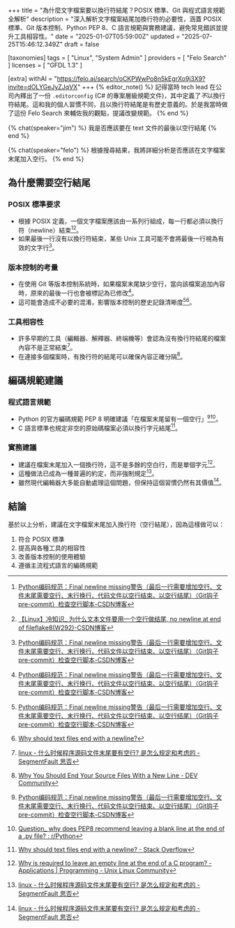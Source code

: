 +++
title = "為什麼文字檔案要以換行符結尾？POSIX 標準、Git 與程式語言規範全解析"
description = "深入解析文字檔案結尾加換行符的必要性，涵蓋 POSIX 標準、Git 版本控制、Python PEP 8、C 語言規範與實務建議，避免常見錯誤並提升工具相容性。"
date = "2025-01-07T05:59:00Z"
updated = "2025-07-25T15:46:12.349Z"
draft = false

[taxonomies]
tags = [ "Linux", "System Admin" ]
providers = [ "Felo Search" ]
licenses = [ "GFDL 1.3" ]

[extra]
withAI = "<https://felo.ai/search/oCKPWwPo8n5kEgrXo9j3X9?invite=dOLYGeJyZJqVX>"
+++
{% editor_note() %}
記得當時 tech lead 在公司內釋出了一份 `.editorconfig` (C# 的專案層級規範文件)，其中定義了*不*以換行符結尾。這和我的個人習慣不同，且以換行符結尾是有歷史意義的。於是我當時做了這份 Felo Search 來輔佐我的觀點，提議改變規範。
{% end %}

{% chat(speaker="jim") %}
我是否應該要在 text 文件的最後以空行結尾
{% end %}

{% chat(speaker="felo") %}
根據搜尋結果，我將詳細分析是否應該在文字檔案末尾加入空行。
{% end %}

## 為什麼需要空行結尾

### POSIX 標準要求

- 根據 POSIX 定義，一個文字檔案應該由一系列行組成，每一行都必須以換行符（newline）結束[^1][^3]。
- 如果最後一行沒有以換行符結束，某些 Unix 工具可能不會將最後一行視為有效的文字行[^1]。

### 版本控制的考量

- 在使用 Git 等版本控制系統時，如果檔案末尾缺少空行，當向該檔案追加內容時，原來的最後一行也會被標記為已修改[^1]。
- 這可能會造成不必要的混淆，影響版本控制的歷史記錄清晰度[^1][^2]。

### 工具相容性

- 許多早期的工具（編輯器、解釋器、終端機等）會認為沒有換行符結尾的檔案內容不是正常結束[^7]。
- 在連接多個檔案時，有換行符的結尾可以確保內容正確分隔[^19]。

## 編碼規範建議

### 程式語言規範

- Python 的官方編碼規範 PEP 8 明確建議「在檔案末尾留有一個空行」[^1][^15]。
- C 語言標準也規定非空的原始碼檔案必須以換行字元結尾[^18]。

### 實務建議

- 建議在檔案末尾加入一個換行符，這不是多餘的空白行，而是單個字元[^9]。
- 這種做法已成為一種普遍的約定，而非強制規定[^7]。
- 雖然現代編輯器大多能自動處理這個問題，但保持這個習慣仍然有其價值[^7]。

## 結論

基於以上分析，建議在文字檔案末尾加入換行符（空行結尾），因為這樣做可以：

1. 符合 POSIX 標準
2. 提高與各種工具的相容性
3. 改善版本控制的使用體驗
4. 遵循主流程式語言的編碼規範

[^1]: [Python编码规范：Final newline missing警告（最后一行需要增加空行、文件末尾需要空行、末行换行、代码文件以空行结束、以空行结尾）（Git钩子pre-commit）检查空行脚本-CSDN博客](https://blog.csdn.net/Dontla/article/details/139660835)
[^2]: [Why should text files end with a newline?](https://gist.github.com/OleksiyRudenko/d51388345ea55767b7672307fe35adf3)
[^3]: [【Linux】冷知识_ 为什么文本文件要用一个空行做结尾, no newline at end of fileflake8(W292)-CSDN博客](https://blog.csdn.net/weixin_44479465/article/details/115964543)
[^7]: [linux - 什么时候程序源码文件末尾要有空行? 是怎么规定和考虑的 - SegmentFault 思否](https://segmentfault.com/q/1010000000614237)
[^9]: [Why is required to leave an empty line at the end of a C program? - Applications | Programming - Unix Linux Community](https://www.unix.com/programming/137233-why-required-leave-empty-line-end-c-program.html)
[^15]: [Question_ why does PEP8 recommend leaving a blank line at the end of a .py file? : r/Python](https://www.reddit.com/r/Python/comments/1zjugg/question_why_does_pep8_recommend_leaving_a_blank/)
[^18]: [Why should text files end with a newline? - Stack Overflow](https://stackoverflow.com/questions/729692/why-should-text-files-end-with-a-newline)
[^19]: [Why You Should End Your Source Files With a New Line - DEV Community](https://dev.to/documendous/why-you-should-end-your-source-files-with-a-new-line-156g)
